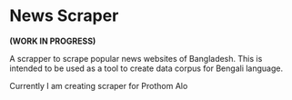 # News Scraper

**(WORK IN PROGRESS)**

A scrapper to scrape popular news websites of Bangladesh. This is intended to be used as a tool to create data corpus for Bengali language.

Currently I am creating scraper for Prothom Alo
